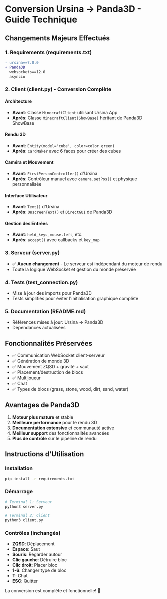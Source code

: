 # Conversion Ursina → Panda3D - Guide Technique

## Changements Majeurs Effectués

### 1. **Requirements (requirements.txt)**
```diff
- ursina==7.0.0
+ Panda3D
  websockets==12.0
  asyncio
```

### 2. **Client (client.py) - Conversion Complète**

#### **Architecture**
- **Avant**: Classe `MinecraftClient` utilisant Ursina App
- **Après**: Classe `MinecraftClient(ShowBase)` héritant de Panda3D ShowBase

#### **Rendu 3D**
- **Avant**: `Entity(model='cube', color=color.green)`
- **Après**: `CardMaker` avec 6 faces pour créer des cubes

#### **Caméra et Mouvement**
- **Avant**: `FirstPersonController()` d'Ursina
- **Après**: Contrôleur manuel avec `camera.setPos()` et physique personnalisée

#### **Interface Utilisateur**
- **Avant**: `Text()` d'Ursina
- **Après**: `OnscreenText()` et `DirectGUI` de Panda3D

#### **Gestion des Entrées**
- **Avant**: `held_keys`, `mouse.left`, etc.
- **Après**: `accept()` avec callbacks et `key_map`

### 3. **Serveur (server.py)**
- ✅ **Aucun changement** - Le serveur est indépendant du moteur de rendu
- Toute la logique WebSocket et gestion du monde préservée

### 4. **Tests (test_connection.py)**
- Mise à jour des imports pour Panda3D
- Tests simplifiés pour éviter l'initialisation graphique complète

### 5. **Documentation (README.md)**
- Références mises à jour: Ursina → Panda3D
- Dépendances actualisées

## Fonctionnalités Préservées

- ✅ Communication WebSocket client-serveur
- ✅ Génération de monde 3D
- ✅ Mouvement ZQSD + gravité + saut
- ✅ Placement/destruction de blocs
- ✅ Multijoueur
- ✅ Chat
- ✅ Types de blocs (grass, stone, wood, dirt, sand, water)

## Avantages de Panda3D

1. **Moteur plus mature** et stable
2. **Meilleure performance** pour le rendu 3D
3. **Documentation extensive** et communauté active
4. **Meilleur support** des fonctionnalités avancées
5. **Plus de contrôle** sur le pipeline de rendu

## Instructions d'Utilisation

### Installation
```bash
pip install -r requirements.txt
```

### Démarrage
```bash
# Terminal 1: Serveur
python3 server.py

# Terminal 2: Client  
python3 client.py
```

### Contrôles (inchangés)
- **ZQSD**: Déplacement
- **Espace**: Saut
- **Souris**: Regarder autour
- **Clic gauche**: Détruire bloc
- **Clic droit**: Placer bloc
- **1-6**: Changer type de bloc
- **T**: Chat
- **ESC**: Quitter

La conversion est complète et fonctionnelle! 🎉